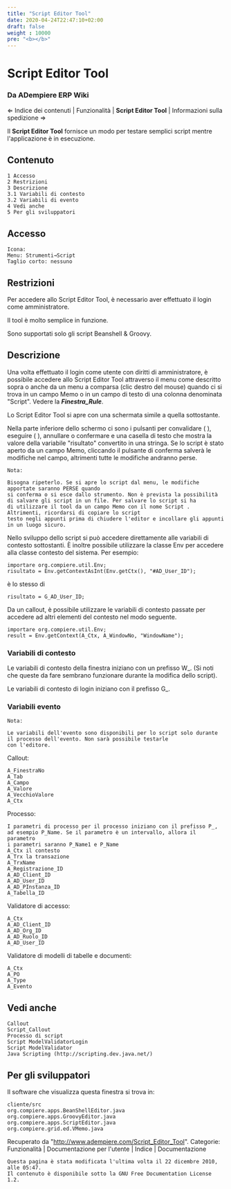 ```yaml
---
title: "Script Editor Tool"
date: 2020-04-24T22:47:10+02:00
draft: false
weight : 10000
pre: "<b></b>"
---
```



# Script Editor Tool

### Da ADempiere ERP Wiki

⇐ Indice dei contenuti | Funzionalità | **Script Editor Tool** | Informazioni sulla spedizione ⇒

Il **Script Editor Tool** fornisce un modo per testare semplici script mentre l'applicazione è in esecuzione.

## Contenuto

```
1 Accesso
2 Restrizioni
3 Descrizione
3.1 Variabili di contesto
3.2 Variabili di evento
4 Vedi anche
5 Per gli sviluppatori
```
## Accesso

```
Icona:
Menu: Strumenti→Script
Taglio corto: nessuno
```
## Restrizioni

Per accedere allo Script Editor Tool, è necessario aver effettuato il login come amministratore.

Il tool è molto semplice in funzione.

Sono supportati solo gli script Beanshell & Groovy.

## Descrizione

Una volta effettuato il login come utente con diritti di amministratore, è possibile accedere allo Script Editor Tool attraverso il menu come descritto
sopra o anche da un menu a comparsa (clic destro del mouse) quando ci si trova in un campo Memo o in un campo di testo di una colonna denominata
"Script". Vedere la **_Finestra_Rule_**.

Lo Script Editor Tool si apre con una schermata simile a quella sottostante.


Nella parte inferiore dello schermo ci sono i pulsanti per convalidare ( ), eseguire ( ), annullare o confermare e una casella di testo che mostra la
valore della variabile "risultato" convertito in una stringa. Se lo script è stato aperto da un campo Memo, cliccando il pulsante di conferma
salverà le modifiche nel campo, altrimenti tutte le modifiche andranno perse.

```
Nota:
```
```
Bisogna ripeterlo. Se si apre lo script dal menu, le modifiche apportate saranno PERSE quando
si conferma o si esce dallo strumento. Non è prevista la possibilità di salvare gli script in un file. Per salvare lo script si ha
di utilizzare il tool da un campo Memo con il nome Script . Altrimenti, ricordarsi di copiare lo script
testo negli appunti prima di chiudere l'editor e incollare gli appunti in un luogo sicuro.
```
Nello sviluppo dello script si può accedere direttamente alle variabili di contesto sottostanti. È inoltre possibile utilizzare la classe Env per accedere alla classe
contesto del sistema. Per esempio:

```
importare org.compiere.util.Env;
risultato = Env.getContextAsInt(Env.getCtx(), "#AD_User_ID");
```
è lo stesso di

```
risultato = G_AD_User_ID;
```
Da un callout, è possibile utilizzare le variabili di contesto passate per accedere ad altri elementi del contesto nel modo seguente.

```
importare org.compiere.util.Env;
result = Env.getContext(A_Ctx, A_WindowNo, "WindowName");
```
### Variabili di contesto

Le variabili di contesto della finestra iniziano con un prefisso W_. (Si noti che queste da fare sembrano funzionare durante la modifica dello script).

Le variabili di contesto di login iniziano con il prefisso G_.


### Variabili evento

```
Nota:
```
```
Le variabili dell'evento sono disponibili per lo script solo durante il processo dell'evento. Non sarà possibile testarle
con l'editore.
```
Callout:

```
A_FinestraNo
A_Tab
A_Campo
A_Valore
A_VecchioValore
A_Ctx
```
Processo:

```
I parametri di processo per il processo iniziano con il prefisso P_, ad esempio P_Name. Se il parametro è un intervallo, allora il parametro
i parametri saranno P_Name1 e P_Name
A_Ctx il contesto
A_Trx la transazione
A_TrxName
A_Registrazione_ID
A_AD_Client_ID
A_AD_User_ID
A_AD_PInstanza_ID
A_Tabella_ID
```
Validatore di accesso:

```
A_Ctx
A_AD_Client_ID
A_AD_Org_ID
A_AD_Ruolo_ID
A_AD_User_ID
```
Validatore di modelli di tabelle e documenti:

```
A_Ctx
A_PO
A_Type
A_Evento
```
## Vedi anche

```
Callout
Script_Callout
Processo di script
Script ModelValidatorLogin
Script ModelValidator
Java Scripting (http://scripting.dev.java.net/)
```
## Per gli sviluppatori

Il software che visualizza questa finestra si trova in:

```
cliente/src
org.compiere.apps.BeanShellEditor.java
org.compiere.apps.GroovyEditor.java
org.compiere.apps.ScriptEditor.java
org.compiere.grid.ed.VMemo.java
```

Recuperato da "http://www.adempiere.com/Script_Editor_Tool".
Categorie: Funzionalità | Documentazione per l'utente | Indice | Documentazione

```
Questa pagina è stata modificata l'ultima volta il 22 dicembre 2010, alle 05:47.
Il contenuto è disponibile sotto la GNU Free Documentation License 1.2.
```





